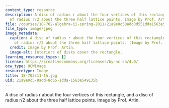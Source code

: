 ```yaml
---
content_type: resource
description: A disc of radius r about the four vertices of this rectangle, and a disc
  of radius r/2 about the three half lattice points. Image by Prof. Artin.
file: /courses/18-702-algebra-ii-spring-2011/21a9e0c58add8d551dda1563e549135b_18-702s11-th.jpg
file_type: image/jpeg
image_metadata:
  caption: A disc of radius r about the four vertices of this rectangle, and a disc
    of radius r/2 about the three half lattice points. (Image by Prof. Artin.)
  credit: Image by Prof. Artin.
  image-alt: Interiors of disks cover the rectangle.
learning_resource_types: []
license: https://creativecommons.org/licenses/by-nc-sa/4.0/
ocw_type: OCWImage
resourcetype: Image
title: 18-702s11-th.jpg
uid: 21a9e0c5-8add-8d55-1dda-1563e549135b
---
```

A disc of radius r about the four vertices of this rectangle, and a disc of radius r/2 about the three half lattice points. Image by Prof. Artin.